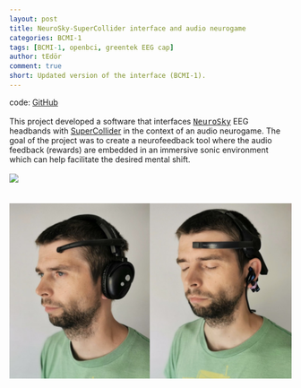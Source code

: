 ```yaml
---
layout: post
title: NeuroSky-SuperCollider interface and audio neurogame
categories: BCMI-1
tags: [BCMI-1, openbci, greentek EEG cap]
author: tEdör
comment: true
short: Updated version of the interface (BCMI-1).
---
```

code: [GitHub](https://github.com/krisztian-hofstadter-tedor/NeuroSky-SuperCollider)
<br>
<br>
This project developed a software that interfaces [<kbd>NeuroSky</kbd>](http://neurosky.com/) EEG headbands with [SuperCollider](https://supercollider.github.io/) in the context of an audio neurogame. The goal of the project was to create a neurofeedback tool where the audio feedback (rewards) are embedded in an immersive sonic environment which can help facilitate the desired mental shift.
<br>
<br>
![](https://raw.githubusercontent.com/krisztian-hofstadter-tedor/NeuroSky-SuperCollider/master/screenshot.jpg)
<br>
<br>
<br>
![](../assets/img/2015-10-01-a1-neurosky-headsets.jpg)
